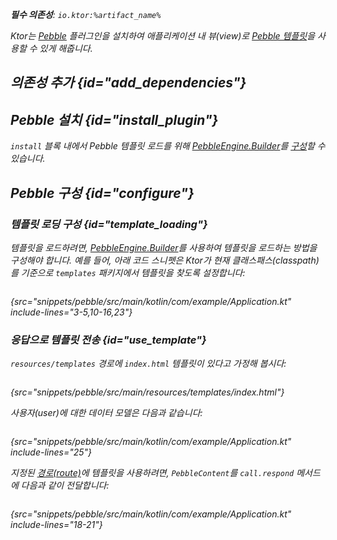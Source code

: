 [//]: # (title: Pebble)

<show-structure for="chapter" depth="2"/>
<primary-label ref="server-plugin"/>

[pebble_engine_builder]: https://pebbletemplates.io/com/mitchellbosecke/pebble/PebbleEngine/Builder/

<var name="plugin_name" value="Pebble"/>
<var name="package_name" value="io.ktor.server.pebble"/>
<var name="artifact_name" value="ktor-server-pebble"/>

<tldr>
<p>
<b>필수 의존성</b>: <code>io.ktor:%artifact_name%</code>
</p>
<var name="example_name" value="pebble"/>
<include from="lib.topic" element-id="download_example"/>
<include from="lib.topic" element-id="native_server_not_supported"/>
</tldr>

Ktor는 [Pebble](https://api.ktor.io/ktor-server/ktor-server-plugins/ktor-server-pebble/io.ktor.server.pebble/-pebble) 플러그인을 설치하여 애플리케이션 내 뷰(view)로 [Pebble 템플릿](https://pebbletemplates.io/)을 사용할 수 있게 해줍니다.

## 의존성 추가 {id="add_dependencies"}

<include from="lib.topic" element-id="add_ktor_artifact_intro"/>
<include from="lib.topic" element-id="add_ktor_artifact"/>

## Pebble 설치 {id="install_plugin"}

<include from="lib.topic" element-id="install_plugin"/>

`install` 블록 내에서 Pebble 템플릿 로드를 위해 [PebbleEngine.Builder][pebble_engine_builder]를 [구성](#configure)할 수 있습니다.

## Pebble 구성 {id="configure"}
### 템플릿 로딩 구성 {id="template_loading"}
템플릿을 로드하려면, [PebbleEngine.Builder][pebble_engine_builder]를 사용하여 템플릿을 로드하는 방법을 구성해야 합니다. 예를 들어, 아래 코드 스니펫은 Ktor가 현재 클래스패스(classpath)를 기준으로 `templates` 패키지에서 템플릿을 찾도록 설정합니다:

```kotlin
```
{src="snippets/pebble/src/main/kotlin/com/example/Application.kt" include-lines="3-5,10-16,23"}

### 응답으로 템플릿 전송 {id="use_template"}
`resources/templates` 경로에 `index.html` 템플릿이 있다고 가정해 봅시다:

```html
```
{src="snippets/pebble/src/main/resources/templates/index.html"}

사용자(user)에 대한 데이터 모델은 다음과 같습니다:

```kotlin
```
{src="snippets/pebble/src/main/kotlin/com/example/Application.kt" include-lines="25"}

지정된 [경로(route)](server-routing.md)에 템플릿을 사용하려면, `PebbleContent`를 `call.respond` 메서드에 다음과 같이 전달합니다:

```kotlin
```
{src="snippets/pebble/src/main/kotlin/com/example/Application.kt" include-lines="18-21"}